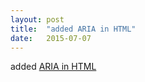 ```yaml
---
layout: post
title:  "added ARIA in HTML"
date:   2015-07-07
---
```


added [ARIA in HTML](/spec/html-aria)

